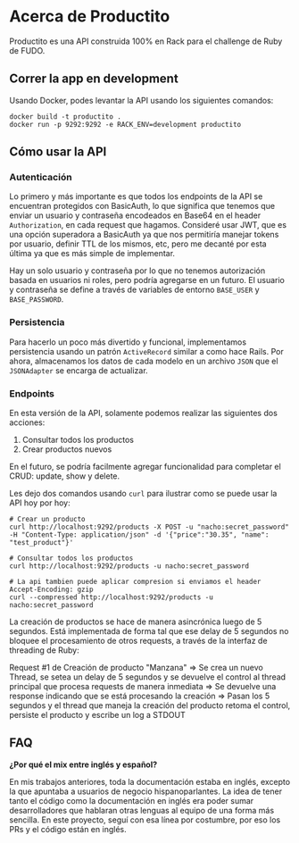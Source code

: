 # Acerca de Productito
Productito es una API construida 100% en Rack para el challenge de Ruby de FUDO.

## Correr la app en development
Usando Docker, podes levantar la API usando los siguientes comandos:
```
docker build -t productito .
docker run -p 9292:9292 -e RACK_ENV=development productito
```

## Cómo usar la API

### Autenticación

Lo primero y más importante es que todos los endpoints de la API se encuentran protegidos con BasicAuth, lo que significa que tenemos que enviar un usuario y contraseña encodeados en Base64 en el header `Authorization`, en cada request que hagamos. Consideré usar JWT, que es una opción superadora a BasicAuth ya que nos permitiría manejar tokens por usuario, definir TTL de los mismos, etc, pero me decanté por esta última ya que es más simple de implementar.

Hay un solo usuario y contraseña por lo que no tenemos autorización basada en usuarios ni roles, pero podría agregarse en un futuro. El usuario y contraseña se define a través de variables de entorno `BASE_USER` y `BASE_PASSWORD`.

### Persistencia

Para hacerlo un poco más divertido y funcional, implementamos persistencia usando un patrón `ActiveRecord` similar a como hace Rails. Por ahora, almacenamos los datos de cada modelo en un archivo `JSON` que el `JSONAdapter` se encarga de actualizar.

### Endpoints

En esta versión de la API, solamente podemos realizar las siguientes dos acciones:

1. Consultar todos los productos
2. Crear productos nuevos

En el futuro, se podría facilmente agregar funcionalidad para completar el CRUD: update, show y delete.

Les dejo dos comandos usando `curl` para ilustrar como se puede usar la API hoy por hoy:

```
# Crear un producto
curl http://localhost:9292/products -X POST -u "nacho:secret_password" -H "Content-Type: application/json" -d '{"price":"30.35", "name": "test_product"}'

# Consultar todos los productos
curl http://localhost:9292/products -u nacho:secret_password

# La api tambien puede aplicar compresion si enviamos el header Accept-Encoding: gzip
curl --compressed http://localhost:9292/products -u nacho:secret_password
```

La creación de productos se hace de manera asincrónica luego de 5 segundos. Está implementada de forma tal que ese delay de 5 segundos no bloquee el procesamiento de otros requests, a través de la interfaz de threading de Ruby:

Request #1 de Creación de producto "Manzana" => Se crea un nuevo Thread, se setea un delay de 5 segundos y se devuelve el control al thread principal que procesa requests de manera inmediata => Se devuelve una response indicando que se está procesando la creación => Pasan los 5 segundos y el thread que maneja la creación del producto retoma el control, persiste el producto y escribe un log a STDOUT


## FAQ

**¿Por qué el mix entre inglés y español?**

En mis trabajos anteriores, toda la documentación estaba en inglés, excepto la que apuntaba a usuarios de negocio hispanoparlantes. La idea de tener tanto el código como la documentación en inglés era poder sumar desarrolladores que hablaran otras lenguas al equipo de una forma más sencilla.
En este proyecto, seguí con esa línea por costumbre, por eso los PRs y el código están en inglés.

